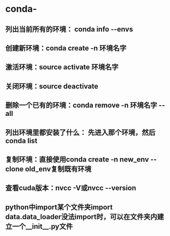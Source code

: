 # conda-
## 列出当前所有的环境： conda info --envs
## 创建新环境：conda create -n 环境名字
## 激活环境：source activate 环境名字
## 关闭环境：source deactivate
## 删除一个已有的环境：conda remove -n 环境名字 --all
## 列出环境里都安装了什么： 先进入那个环境，然后conda list
## 复制环境：直接使用conda create -n new_env --clone old_env复制既有环境
## 查看cuda版本：nvcc -V或nvcc --version
## python中import某个文件夹import data.data_loader没法import时，可以在文件夹内建立一个__init__.py文件

